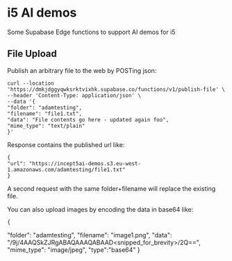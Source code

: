 # i5 AI demos

Some Supabase Edge functions to support AI demos for i5

## File Upload

Publish an arbitrary file to the web by POSTing json:

    curl --location 'https://dmkjdggyqwksrktvixhk.supabase.co/functions/v1/publish-file' \
    --header 'Content-Type: application/json' \
    --data '{
    "folder": "adamtesting",
    "filename": "file1.txt",
    "data": "File contents go here - updated again foo",
    "mime_type": "text/plain"
    }'

Response contains the published url like:

    {
    "url": "https://incept5ai-demos.s3.eu-west-1.amazonaws.com/adamtesting/file1.txt"
    }

A second request with the same folder+filename will replace the existing file.

You can also upload images by encoding the data in base64 like:

    {
  "folder": "adamtesting",
  "filename": "image1.png",
  "data": "/9j/4AAQSkZJRgABAQAAAQABAAD<snipped_for_brevity>/2Q==",
  "mime_type": "image/jpeg",
  "type":"base64"
}